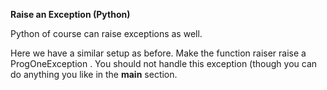 <b>Raise an Exception (Python)</b>

Python of course can raise exceptions as well.

Here we have a similar setup as before. Make the function raiser raise a ProgOneException . You should not handle this exception (though you can do anything you like in the __main__ section.